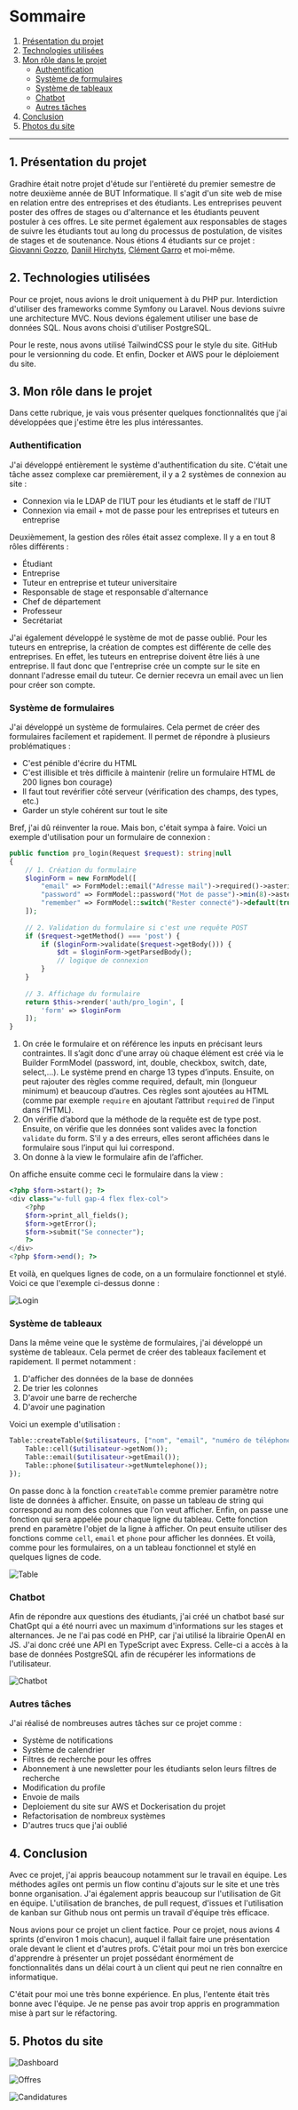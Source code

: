 # Sommaire

1. [Présentation du projet](#1-présentation-du-projet)
2. [Technologies utilisées](#2-technologies-utilisées)
3. [Mon rôle dans le projet](#3-mon-rôle-dans-le-projet)
   - [Authentification](#authentification)
   - [Système de formulaires](#système-de-formulaires)
   - [Système de tableaux](#système-de-tableaux)
   - [Chatbot](#chatbot)
   - [Autres tâches](#autres-tâches)
4. [Conclusion](#4-conclusion)
5. [Photos du site](#5-photos-du-site)

---

## 1. Présentation du projet

Gradhire était notre projet d'étude sur l'entièreté du premier semestre de notre deuxième année de BUT Informatique.
Il s'agit d'un site web de mise en relation entre des entreprises et des étudiants.
Les entreprises peuvent poster des offres de stages ou d'alternance et les étudiants peuvent postuler à ces offres.
Le site permet également aux responsables de stages de suivre les étudiants tout au long du processus de postulation, de visites de stages et de soutenance.
Nous étions 4 étudiants sur ce projet : [Giovanni Gozzo](https://www.linkedin.com/in/giovanni-gozzo-99331a252/), [Daniil Hirchyts](https://www.linkedin.com/in/daniil-hirchyts-5a44481b1/), [Clément Garro](https://www.linkedin.com/in/clement-garro-2b58ba263/) et moi-même.

## 2. Technologies utilisées

Pour ce projet, nous avions le droit uniquement à du PHP pur. Interdiction d'utiliser des frameworks comme Symfony ou Laravel. Nous devions suivre une architecture MVC.
Nous devions également utiliser une base de données SQL. Nous avons choisi d'utiliser PostgreSQL.

Pour le reste, nous avons utilisé TailwindCSS pour le style du site. GitHub pour le versionning du code. Et enfin, Docker et AWS pour le déploiement du site.

## 3. Mon rôle dans le projet

Dans cette rubrique, je vais vous présenter quelques fonctionnalités que j'ai développées que j'estime être les plus intéressantes.

### Authentification

J'ai développé entièrement le système d'authentification du site. C'était une tâche assez complexe car premièrement, il y a 2 systèmes de connexion au site :
- Connexion via le LDAP de l'IUT pour les étudiants et le staff de l'IUT
- Connexion via email + mot de passe pour les entreprises et tuteurs en entreprise

Deuxièmement, la gestion des rôles était assez complexe. Il y a en tout 8 rôles différents :
- Étudiant
- Entreprise
- Tuteur en entreprise et tuteur universitaire
- Responsable de stage et responsable d'alternance
- Chef de département
- Professeur
- Secrétariat

J'ai également développé le système de mot de passe oublié. Pour les tuteurs en entreprise, la création de comptes est différente de celle des entreprises. En effet, les tuteurs en entreprise doivent être liés à une entreprise. Il faut donc que l'entreprise crée un compte sur le site en donnant l'adresse email du tuteur. Ce dernier recevra un email avec un lien pour créer son compte.

### Système de formulaires

J'ai développé un système de formulaires. Cela permet de créer des formulaires facilement et rapidement. Il permet de répondre à plusieurs problématiques :
- C'est pénible d'écrire du HTML
- C'est illisible et très difficile à maintenir (relire un formulaire HTML de 200 lignes bon courage)
- Il faut tout revérifier côté serveur (vérification des champs, des types, etc.)
- Garder un style cohérent sur tout le site

Bref, j'ai dû réinventer la roue. Mais bon, c'était sympa à faire. Voici un exemple d'utilisation pour un formulaire de connexion :

```php
public function pro_login(Request $request): string|null
{
    // 1. Création du formulaire
    $loginForm = new FormModel([
        "email" => FormModel::email("Adresse mail")->required()->asterisk(),
        "password" => FormModel::password("Mot de passe")->min(8)->asterisk(),
        "remember" => FormModel::switch("Rester connecté")->default(true)->forget()
    ]);
    
    // 2. Validation du formulaire si c'est une requête POST
    if ($request->getMethod() === 'post') {
        if ($loginForm->validate($request->getBody())) {
            $dt = $loginForm->getParsedBody();
            // logique de connexion
        }
    }
    
    // 3. Affichage du formulaire
    return $this->render('auth/pro_login', [
        'form' => $loginForm
    ]);
}
```

1. On crée le formulaire et on référence les inputs en précisant leurs contraintes. Il s’agit
   donc d'une array où chaque élément est créé via le Builder FormModel (password, int,
   double, checkbox, switch, date, select,...). Le système prend en charge 13 types d’inputs.
   Ensuite, on peut rajouter des règles comme required, default, min (longueur minimum) et
   beaucoup d’autres. Ces règles sont ajoutées au HTML (comme par exemple `require` en
   ajoutant l’attribut `required` de l’input dans l’HTML).
2. On vérifie d’abord que la méthode de la requête est de type post.
   Ensuite, on vérifie que les données sont valides avec la fonction `validate` du form. S'il y a
   des erreurs, elles seront affichées dans le formulaire sous l’input qui lui correspond.
3. On donne à la view le formulaire afin de l’afficher.

On affiche ensuite comme ceci le formulaire dans la view :

```php
<?php $form->start(); ?>
<div class="w-full gap-4 flex flex-col">
    <?php
    $form->print_all_fields();
    $form->getError();
    $form->submit("Se connecter");
    ?>
</div>
<?php $form->end(); ?>
```

Et voilà, en quelques lignes de code, on a un formulaire fonctionnel et stylé. Voici ce que l'exemple ci-dessus donne :

![Login](login.png)

### Système de tableaux

Dans la même veine que le système de formulaires, j'ai développé un système de tableaux. Cela permet de créer des tableaux facilement et rapidement. Il permet notamment :
1. D'afficher des données de la base de données
2. De trier les colonnes
3. D'avoir une barre de recherche
4. D'avoir une pagination

Voici un exemple d'utilisation :

```php
Table::createTable($utilisateurs, ["nom", "email", "numéro de téléphone"], function ($utilisateur) {
    Table::cell($utilisateur->getNom());
    Table::email($utilisateur->getEmail());
    Table::phone($utilisateur->getNumtelephone());
});
```

On passe donc à la fonction `createTable` comme premier paramètre notre liste de données à afficher. Ensuite, on passe un tableau de string qui correspond au nom des colonnes que l'on veut afficher. Enfin, on passe une fonction qui sera appelée pour chaque ligne du tableau. Cette fonction prend en paramètre l'objet de la ligne à afficher. On peut ensuite utiliser des fonctions comme `cell`, `email` et `phone` pour afficher les données.
Et voilà, comme pour les formulaires, on a un tableau fonctionnel et stylé en quelques lignes de code.

![Table](table.png)

### Chatbot

Afin de répondre aux questions des étudiants, j'ai créé un chatbot basé sur ChatGpt qui a été nourri avec un maximum d'informations sur les stages et alternances. Je ne l'ai pas codé en PHP, car j'ai utilisé la librairie OpenAI en JS. J'ai donc créé une API en TypeScript avec Express. Celle-ci a accès à la base de données PostgreSQL afin de récupérer les informations de l'utilisateur.

![Chatbot](chatbot.png)

### Autres tâches

J'ai réalisé de nombreuses autres tâches sur ce projet comme :
- Système de notifications
- Système de calendrier
- Filtres de recherche pour les offres
- Abonnement à une newsletter pour les étudiants selon leurs filtres de recherche
- Modification du profile
- Envoie de mails
- Deploiement du site sur AWS et Dockerisation du projet
- Refactorisation de nombreux systèmes
- D'autres trucs que j'ai oublié

## 4. Conclusion

Avec ce projet, j'ai appris beaucoup notamment sur le travail en équipe. Les méthodes agiles ont permis un flow continu d'ajouts sur le site et une très bonne organisation. J'ai également appris beaucoup sur l'utilisation de Git en équipe.
L'utilisation de branches, de pull request, d'issues et l'utilisation de kanban sur Github nous ont permis un travail d'équipe très efficace.

Nous avions pour ce projet un client factice. Pour ce projet, nous avions 4 sprints (d'environ 1 mois chacun), auquel il fallait faire une présentation orale devant le client et d'autres profs. C'était pour moi un très bon exercice d'apprendre à présenter un projet possédant énormément de fonctionnalités dans un délai court à un client qui peut ne rien connaître en informatique.

C'était pour moi une très bonne expérience. En plus, l'entente était très bonne avec l'équipe. Je ne pense pas avoir trop appris en programmation mise à part sur le réfactoring.

## 5. Photos du site

![Dashboard](dashboard.png)

![Offres](offres.png)

![Candidatures](candidatures.png)
